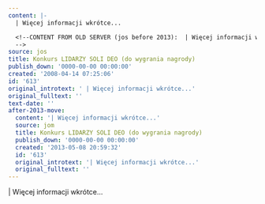 ```yaml
---
content: |-
  | Więcej informacji wkrótce...

  <!--CONTENT FROM OLD SERVER (jos before 2013):  | Więcej informacji wkrótce...
  -->
source: jos
title: Konkurs LIDARZY SOLI DEO (do wygrania nagrody)
publish_down: '0000-00-00 00:00:00'
created: '2008-04-14 07:25:06'
id: '613'
original_introtext: ' | Więcej informacji wkrótce...'
original_fulltext: ''
text-date: ''
after-2013-move:
  content: '| Więcej informacji wkrótce...'
  source: jom
  title: Konkurs LIDARZY SOLI DEO (do wygrania nagrody)
  publish_down: '0000-00-00 00:00:00'
  created: '2013-05-08 20:59:32'
  id: '613'
  original_introtext: '| Więcej informacji wkrótce...'
  original_fulltext: ''
---
```

<time></time>

| Więcej informacji wkrótce...

<!--CONTENT FROM OLD SERVER (jos before 2013):  | Więcej informacji wkrótce...
-->

<!--{{json:{"created_date":"2008-04-14 07:25:06","publish_down":"0000-00-00 00:00:00","id":"613"}}}-->